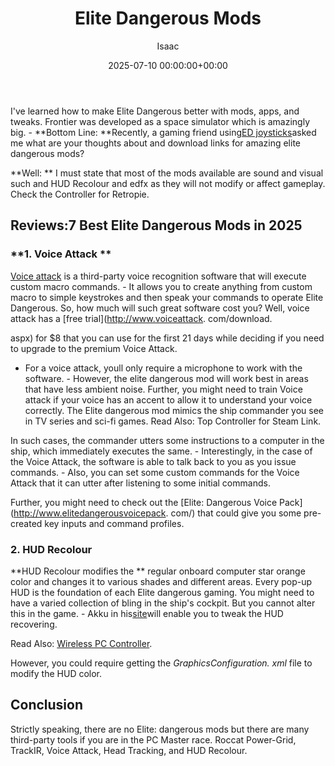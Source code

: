 ﻿---
title: Elite Dangerous Mods
description: I've learned how to make Elite Dangerous better with mods, apps, and tweaks. Frontier was developed as a space simulator which is amazingly big. - Bottom Line...
slug: /elite-dangerous-mods/
date: 2025-07-10 00:00:00+00:00
lastmod: 2025-07-10 00:00:00+03:00
author: Isaac
categories:
- Controllers
tags:
- controllers
- best
- elite
layout: post
---

I've learned how to make Elite Dangerous better with mods, apps, and tweaks. Frontier was developed as a space simulator which is amazingly big. - **Bottom Line: **Recently, a gaming friend using[ED joysticks](https://pestpolicy.com/[best](https://pestpolicy.com/best-hotas-joysticks/)-joystick-for-[elite](https://pestpolicy.com/xbox-one-elite-controller-review/)-dangerous/)asked me what are your thoughts about and download links for amazing elite dangerous mods?

**Well: ** I must state that most of the mods available are sound and visual such and HUD Recolour and edfx as they will not modify or affect gameplay. Check the Controller for Retropie.

##  Reviews:7 Best Elite Dangerous Mods in 2025

###  **1. Voice Attack **

[Voice attack](http://voiceattack.com/) is a third-party voice recognition software that will execute custom macro commands. - It allows you to create anything from custom macro to simple keystrokes and then speak your commands to operate Elite Dangerous. So, how much will such great software cost you? Well, voice attack has a [free trial](http://www.voiceattack. com/download.

aspx) for $8 that you can use for the first 21 days while deciding if you need to upgrade to the premium Voice Attack.

- For a voice attack, youll only require a microphone to work with the software. - However, the elite dangerous mod will work best in areas that have less ambient noise. Further, you might need to train Voice attack if your voice has an accent to allow it to understand your voice correctly. The Elite dangerous mod mimics the ship commander you see in TV series and sci-fi games. Read Also: Top Controller for Steam Link.

In such cases, the commander utters some instructions to a computer in the ship, which immediately executes the same. - Interestingly, in the case of the Voice Attack, the software is able to talk back to you as you issue commands. - Also, you can set some custom commands for the Voice Attack that it can utter after listening to some initial commands.

Further, you might need to check out the [Elite: Dangerous Voice Pack](http://www.elitedangerousvoicepack. com/) that could give you some pre-created key inputs and command profiles.

###  **2. HUD Recolour**

**HUD Recolour modifies the ** regular onboard computer star orange color and changes it to various shades and different areas. Every pop-up HUD is the foundation of each Elite dangerous gaming. You might need to have a varied collection of bling in the ship's cockpit. But you cannot alter this in the game. - Akku in his[site](http://arkku.com/elite/hud_editor/)will enable you to tweak the HUD recovering.

Read Also: [Wireless PC Controller](https://pestpolicy.com/best-wireless-pc-controller/).

However, you could require getting the *GraphicsConfiguration. xml* file to modify the HUD color.

##  Conclusion

Strictly speaking, there are no Elite: dangerous mods but there are many third-party tools if you are in the PC Master race. Roccat Power-Grid, TrackIR, Voice Attack, Head Tracking, and HUD Recolour.

